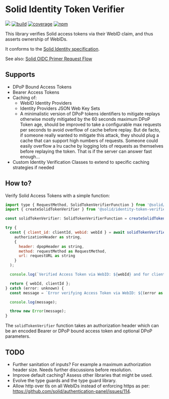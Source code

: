 # Solid Identity Token Verifier

[![](https://img.shields.io/badge/project-Solid-7C4DFF.svg)](https://github.com/solid/solid)
[![build](https://github.com/solid/identity-token-verifier/workflows/build/badge.svg?branch=main)](https://github.com/solid/identity-token-verifier/actions?query=workflow%3A"build")
[![coverage](https://codecov.io/gh/solid/identity-token-verifier/branch/main/graph/badge.svg)](https://codecov.io/gh/solid/identity-token-verifier)
[![npm](https://img.shields.io/npm/v/@solid/identity-token-verifier)](https://www.npmjs.com/package/@solid/identity-token-verifier)

This library verifies Solid access tokens via their WebID claim, and thus asserts ownership of WebIDs.

It conforms to the [Solid Identity specification](https://solid.github.io/authentication-panel/solid-oidc/).

See also: [Solid OIDC Primer Request Flow](https://solid.github.io/authentication-panel/solid-oidc-primer/#request-flow)

## Supports

- DPoP Bound Access Tokens
- Bearer Access Tokens
- Caching of:
  - WebID Identity Providers
  - Identity Providers JSON Web Key Sets
  - A minimalistic version of DPoP tokens identifiers to mitigate replays otherwise mostly
    mitigated by the 60 seconds maximum DPoP Token age, should be improved to take a configurable
    max requests per seconds to avoid overflow of cache before replay. But de facto, if someone really
    wanted to mitigate this attack, they should plug a cache that can support high numbers of requests.
    Someone could easily overflow a lru cache by logging lots of requests as themselves before replaying
    the token. That is if the server can answer fast enough...
- Custom Identity Verification Classes to extend to specific caching strategies if needed

## How to?

Verify Solid Access Tokens with a simple function:

```javascript
import type { RequestMethod, SolidTokenVerifierFunction } from '@solid/identity-token-verifier';
import { createSolidTokenVerifier } from '@solid/identity-token-verifier';

const solidTokenVerifier: SolidTokenVerifierFunction = createSolidTokenVerifier();

try {
  const { client_id: clientId, webid: webId } = await solidTokenVerifier(
    authorizationHeader as string,
    {
      header: dpopHeader as string,
      method: requestMethod as RequestMethod,
      url: requestURL as string
    }
  );

  console.log(`Verified Access Token via WebID: ${webId} and for client: ${clientId}`);

  return { webId, clientId };
} catch (error: unknown) {
  const message = `Error verifying Access Token via WebID: ${(error as Error).message}`;

  console.log(message);

  throw new Error(message);
}
```

The `solidTokenVerifier` function takes an authorization header which can be an encoded Bearer or
DPoP bound access token and optional DPoP parameters.

## TODO

- Further sanitation of inputs? For example a maximum authorization header size. Needs further discussions before resolution.
- Improve default caching? Assess other libraries that might be used.
- Evolve the type guards and the type guard library.
- Allow http over tls on all WebIDs instead of enforcing https as per: https://github.com/solid/authentication-panel/issues/114.
